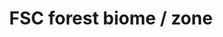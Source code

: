 ---
title: 'FSC forest biome / zone'
field: 'fsc.focus.forestZone'
slug: 'fsc-focus-forestzone'
description: 'Indicate the zone(s) included in the coverage of the resource'
comment: 'select from control list'
required: False
vocabulary: 'vocabulary.txt'
module: 'Scope'
cluster: 'Fsc'
policy: 'Controlled value. Multi select from control list.'
layout: 'fsc'
---